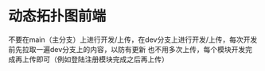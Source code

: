 # 动态拓扑图前端
不要在main（主分支）上进行开发/上传，在dev分支上进行开发/上传，每次开发前先拉取一遍dev分支上的内容，以防有更新
也不用多次上传，每个模块开发完成再上传即可（例如登陆注册模块完成之后再上传）

